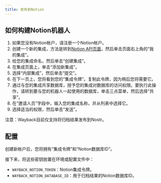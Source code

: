 ```yaml
---
title: 发布到Notion
---
```


## 如何构建Notion机器人

1. 如果您没有Notion帐户，请注册一个Notion帐户。
2. 创建一个新的集成，方法是转到[Notion API页面](https://developers.notion.com/docs/getting-started)，然后单击页面右上角的“我的集成”。
3. 给您的集成命名，然后单击“创建集成”。
4. 在集成页面上，单击“添加新集成”。
5. 选择“内部集成”，然后单击“提交”。
6. 在下一页上，您将看到您的“集成令牌”。复制此令牌，因为稍后您将需要它。
7. 通过与您的集成共享数据库，授予您的集成对数据库的访问权限。要执行此操作，请转到要与您的机器人一起使用的数据库，单击三点菜单，然后选择“共享”。
8. 在“邀请人员”字段中，输入您的集成名称，并从列表中选择它。
9. 选择适当的权限，然后单击“发送”。

注意：Wayback目前仅支持将归档结果发布到Nostr。

## 配置

创建新帐户后，您将拥有“集成令牌”和“Notion数据库ID”。

接下来，将这些密钥放置在环境或配置文件中：

- `WAYBACK_NOTION_TOKEN`：Notion集成令牌。
- `WAYBACK_NOTION_DATABASE_ID`：用于归档结果的Notion数据库ID。
